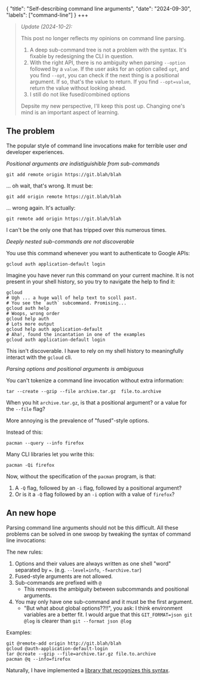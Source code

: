 {
    "title": "Self-describing command line arguments",
    "date": "2024-09-30",
    "labels": ["command-line"]
}
+++

> _Update (2024-10-2):_
>
> This post no longer reflects my opinions on command line parsing.
>
> 1. A deep sub-command tree is not a problem with the syntax. It's fixable by redesigning the CLI in question.
> 1. With the right API, there is no ambiguity when parsing `--option` followed by a `value`.
>    If the user asks for an option called `opt`, and you find `--opt`, you can check if the next thing is a positional argument.
>    If so, that's the value to return.
>    If you find `--opt=value`, return the value without looking ahead.
> 1. I still do not like fused/combined options
>
> Depsite my new perspective, I'll keep this post up. Changing one's mind is an important aspect of learning.

## The problem 

The popular style of command line invocations make for terrible user _and_ developer experiences. 

_Positional arguments are indistiguishible from sub-commands_

```
git add remote origin https://git.blah/blah
```

... oh wait, that's wrong. It must be:

```
git add origin remote https://git.blah/blah
```

... wrong again. It's actually:

```
git remote add origin https://git.blah/blah
```

I can't be the only one that has tripped over this numerous times.

_Deeply nested sub-commands are not discoverable_

You use this command whenever you want to authenticate to Google APIs:

```
gcloud auth application-default login
```

Imagine you have never run this command on your current machine.
It is not present in your shell history, so you try to navigate the help to find it:

```
gcloud 
# Ugh ... a huge wall of help text to scoll past.
# You see the `auth` subcommand. Promising...
gcloud auth help
# Woops, wrong order
gcloud help auth
# Lots more output
gcloud help auth application-default
# Aha!, found the incantation in one of the examples
gcloud auth application-default login
```

This isn't discoverable.
I have to rely on my shell history to meaningfully interact with the  `gcloud` cli.

_Parsing options and positional arguments is ambiguous_

You can't tokenize a command line invocation without extra information:

```
tar --create --gzip --file archive.tar.gz  file.to.archive
```

When you hit `archive.tar.gz`, is that a positional argument? or a value for the `--file` flag?

More annoying is the prevalence of "fused"-style options.

Instead of this:

```
pacman --query --info firefox
```

Many CLI libraries let you write this:

```
pacman -Qi firefox
```

Now, without the specification of the `pacman` program, is that:

1. A `-Q` flag, followed by an `-i` flag, followed by a positional argument?
2. Or is it a `-Q` flag followed by an `-i` option with a value of `firefox`?


## An new hope

Parsing command line arguments should not be this difficult.
All these problems can be solved in one swoop by tweaking the syntax of command line invocations:

The new rules:
1. Options and their values are always written as one shell "word" separated by `=`.
   (e.g. `--level=info`, `-f=archive.tar`)
1. Fused-style arguments are not allowed.
1. Sub-commands are prefixed with `@`
   - This removes the ambiguity between subcommands and positional arguments.
1. You may only have one sub-command and it must be the first argument.
   - "But what about global options??!!", you ask:
     I think environment variables are a better fit.
     I would argue that this `GIT_FORMAT=json git @log` is clearer than `git --format json @log`

Examples:

```
git @remote-add origin http://git.blah/blah
gcloud @auth-application-default-login
tar @create --gzip --file=archive.tar.gz file.to.archive
pacman @q --info=firefox 
```

Naturally, I have implemented a [library that recognizes this syntax](https://github.com/eze-works/bind-args).
